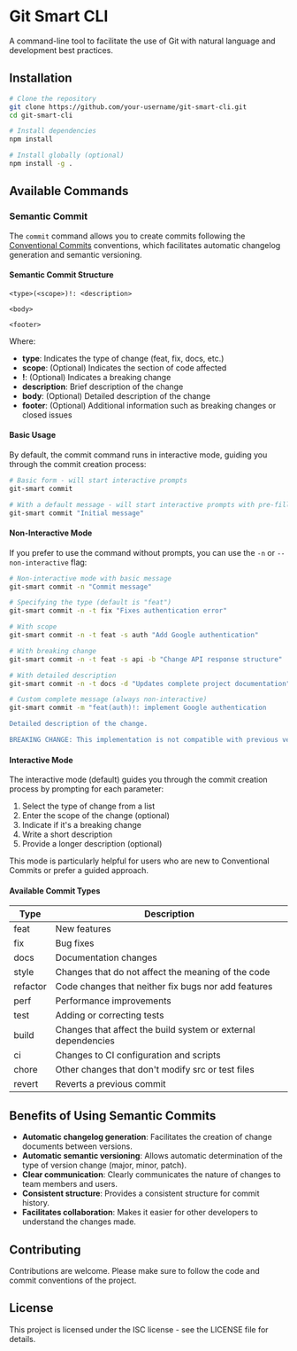 # Git Smart CLI

A command-line tool to facilitate the use of Git with natural language and development best practices.

## Installation

```bash
# Clone the repository
git clone https://github.com/your-username/git-smart-cli.git
cd git-smart-cli

# Install dependencies
npm install

# Install globally (optional)
npm install -g .
```

## Available Commands

### Semantic Commit

The `commit` command allows you to create commits following the [Conventional Commits](https://www.conventionalcommits.org/) conventions, which facilitates automatic changelog generation and semantic versioning.

#### Semantic Commit Structure

```
<type>(<scope>)!: <description>

<body>

<footer>
```

Where:
- **type**: Indicates the type of change (feat, fix, docs, etc.)
- **scope**: (Optional) Indicates the section of code affected
- **!**: (Optional) Indicates a breaking change
- **description**: Brief description of the change
- **body**: (Optional) Detailed description of the change
- **footer**: (Optional) Additional information such as breaking changes or closed issues

#### Basic Usage

By default, the commit command runs in interactive mode, guiding you through the commit creation process:

```bash
# Basic form - will start interactive prompts
git-smart commit

# With a default message - will start interactive prompts with pre-filled message
git-smart commit "Initial message"
```

#### Non-Interactive Mode

If you prefer to use the command without prompts, you can use the `-n` or `--non-interactive` flag:

```bash
# Non-interactive mode with basic message
git-smart commit -n "Commit message"

# Specifying the type (default is "feat")
git-smart commit -n -t fix "Fixes authentication error"

# With scope
git-smart commit -n -t feat -s auth "Add Google authentication"

# With breaking change
git-smart commit -n -t feat -s api -b "Change API response structure"

# With detailed description
git-smart commit -n -t docs -d "Updates complete project documentation" "Update README"

# Custom complete message (always non-interactive)
git-smart commit -m "feat(auth)!: implement Google authentication

Detailed description of the change.

BREAKING CHANGE: This implementation is not compatible with previous versions."
```

#### Interactive Mode

The interactive mode (default) guides you through the commit creation process by prompting for each parameter:

1. Select the type of change from a list
2. Enter the scope of the change (optional)
3. Indicate if it's a breaking change
4. Write a short description
5. Provide a longer description (optional)

This mode is particularly helpful for users who are new to Conventional Commits or prefer a guided approach.

#### Available Commit Types

| Type | Description |
|------|-------------|
| feat | New features |
| fix | Bug fixes |
| docs | Documentation changes |
| style | Changes that do not affect the meaning of the code |
| refactor | Code changes that neither fix bugs nor add features |
| perf | Performance improvements |
| test | Adding or correcting tests |
| build | Changes that affect the build system or external dependencies |
| ci | Changes to CI configuration and scripts |
| chore | Other changes that don't modify src or test files |
| revert | Reverts a previous commit |

## Benefits of Using Semantic Commits

- **Automatic changelog generation**: Facilitates the creation of change documents between versions.
- **Automatic semantic versioning**: Allows automatic determination of the type of version change (major, minor, patch).
- **Clear communication**: Clearly communicates the nature of changes to team members and users.
- **Consistent structure**: Provides a consistent structure for commit history.
- **Facilitates collaboration**: Makes it easier for other developers to understand the changes made.

## Contributing

Contributions are welcome. Please make sure to follow the code and commit conventions of the project.

## License

This project is licensed under the ISC license - see the LICENSE file for details. 